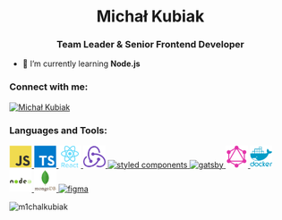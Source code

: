 <h1 align="center">Michał Kubiak</h1>
<h3 align="center">Team Leader & Senior Frontend Developer</h3>

- 🌱 I’m currently learning **Node.js**

<h3 align="left">Connect with me:</h3>
<p align="left">
  <a href="https://linkedin.com/in/michalkubiak" target="blank" rel="noopener noreferrer">
    <img align="center" src="https://cdn.jsdelivr.net/npm/simple-icons@3.0.1/icons/linkedin.svg" alt="Michał Kubiak" height="30" width="40" />
  </a>
</p>

<h3 align="left">Languages and Tools:</h3>
<p align="left">
  <a href="https://developer.mozilla.org/en-US/docs/Web/JavaScript" target="_blank" rel="noopener noreferrer">
    <img src="https://raw.githubusercontent.com/devicons/devicon/master/icons/javascript/javascript-original.svg" alt="javascript" width="40" height="40"/>
  </a>
  <a href="https://www.typescriptlang.org/" target="_blank" rel="noopener noreferrer">
    <img src="https://raw.githubusercontent.com/devicons/devicon/master/icons/typescript/typescript-original.svg" alt="typescript" width="40" height="40"/>
  </a>
  <a href="https://reactjs.org/" target="_blank" rel="noopener noreferrer">
    <img src="https://raw.githubusercontent.com/devicons/devicon/master/icons/react/react-original-wordmark.svg" alt="react" width="40" height="40"/>
  </a> 
  <a href="https://redux.js.org" target="_blank" rel="noopener noreferrer">
    <img src="https://raw.githubusercontent.com/devicons/devicon/master/icons/redux/redux-original.svg" alt="redux" width="40" height="40"/>
  </a>
  <a href="https://styled-components.com" target="_blank" rel="noopener noreferrer">
    <img src="https://raw.githubusercontent.com/styled-components/brand/master/styled-components.png" alt="styled components" width="40" height="40"/>
  </a>
  <a href="https://www.gatsbyjs.com/" target="_blank" rel="noopener noreferrer">
    <img src="https://www.vectorlogo.zone/logos/gatsbyjs/gatsbyjs-icon.svg" alt="gatsby" width="40" height="40"/>
  </a>
  <a href="https://graphql.org/" target="_blank" rel="noopener noreferrer">
    <img src="https://raw.githubusercontent.com/devicons/devicon/master/icons/graphql/graphql-plain.svg" alt="graphql" width="40" height="40"/>
  </a>
  <a href="https://www.docker.com/" target="_blank" rel="noopener noreferrer">
    <img src="https://github.com/devicons/devicon/blob/master/icons/docker/docker-plain-wordmark.svg" alt="docker" width="40" height="40"/>
  </a>
  <a href="https://nodejs.org" target="_blank" rel="noopener noreferrer">
    <img src="https://raw.githubusercontent.com/devicons/devicon/master/icons/nodejs/nodejs-original-wordmark.svg" alt="nodejs" width="40" height="40"/>
  </a>
  <a href="https://www.mongodb.com/" target="_blank" rel="noopener noreferrer">
    <img src="https://raw.githubusercontent.com/devicons/devicon/master/icons/mongodb/mongodb-original-wordmark.svg" alt="mongodb" width="40" height="40"/>
  </a>
  <a href="https://www.figma.com/" target="_blank" rel="noopener noreferrer">
    <img src="https://www.vectorlogo.zone/logos/figma/figma-icon.svg" alt="figma" width="40" height="40"/>
  </a> 
</p>

<p>
  <img align="center" src="https://github-readme-stats.vercel.app/api/top-langs?username=m1chalkubiak&show_icons=true&locale=en&layout=compact" alt="m1chalkubiak" />
</p>
